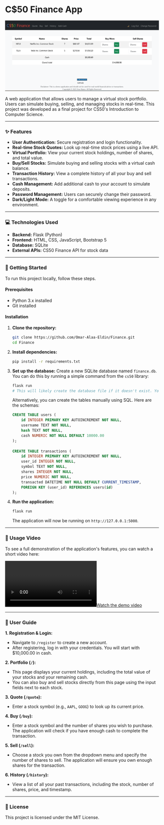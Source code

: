 # C$50 Finance App

![Cover Image](https://github.com/Omar-Alaa-Eldin/Finance/blob/main/static/finance.png)

A web application that allows users to manage a virtual stock portfolio. Users can simulate buying, selling, and managing stocks in real-time. This project was developed as a final project for CS50's Introduction to Computer Science.

---

### ✨ Features

* **User Authentication:** Secure registration and login functionality.
* **Real-time Stock Quotes:** Look up real-time stock prices using a live API.
* **Virtual Portfolio:** View your current stock holdings, number of shares, and total value.
* **Buy/Sell Stocks:** Simulate buying and selling stocks with a virtual cash balance.
* **Transaction History:** View a complete history of all your buy and sell transactions.
* **Cash Management:** Add additional cash to your account to simulate deposits.
* **Password Management:** Users can securely change their password.
* **Dark/Light Mode:** A toggle for a comfortable viewing experience in any environment.

---

### 💻 Technologies Used

* **Backend:** Flask (Python)
* **Frontend:** HTML, CSS, JavaScript, Bootstrap 5
* **Database:** SQLite
* **External APIs:** CS50 Finance API for stock data

---

### 🚀 Getting Started

To run this project locally, follow these steps.

#### Prerequisites

* Python 3.x installed
* Git installed

#### Installation

1.  **Clone the repository:**
    ```bash
    git clone https://github.com/Omar-Alaa-Eldin/Finance.git
    cd Finance
    ```

2.  **Install dependencies:**
    ```bash
    pip install -r requirements.txt
    ```

3.  **Set up the database:**
    Create a new SQLite database named `finance.db`. You can do this by running a simple command from the `cs50` library:
    ```bash
    flask run
    # This will likely create the database file if it doesn't exist. You might need to add a "users" and "transactions" table manually first.
    ```
    Alternatively, you can create the tables manually using SQL. Here are the schemas:
    ```sql
    CREATE TABLE users (
        id INTEGER PRIMARY KEY AUTOINCREMENT NOT NULL,
        username TEXT NOT NULL,
        hash TEXT NOT NULL,
        cash NUMERIC NOT NULL DEFAULT 10000.00
    );

    CREATE TABLE transactions (
        id INTEGER PRIMARY KEY AUTOINCREMENT NOT NULL,
        user_id INTEGER NOT NULL,
        symbol TEXT NOT NULL,
        shares INTEGER NOT NULL,
        price NUMERIC NOT NULL,
        transacted DATETIME NOT NULL DEFAULT CURRENT_TIMESTAMP,
        FOREIGN KEY (user_id) REFERENCES users(id)
    );
    ```

4.  **Run the application:**
    ```bash
    flask run
    ```
    The application will now be running on `http://127.0.0.1:5000`.

---

### 🎥 Usage Video

To see a full demonstration of the application's features, you can watch a short video here:

[![Watch the demo video](https://github.com/Omar-Alaa-Eldin/Finance/blob/main/static/finance.mp4)](https://github.com/Omar-Alaa-Eldin/Finance/blob/main/static/finance.png)

---

### 👤 User Guide

**1. Registration & Login:**
* Navigate to `/register` to create a new account.
* After registering, log in with your credentials. You will start with $10,000.00 in cash.

**2. Portfolio (`/`):**
* This page displays your current holdings, including the total value of your stocks and your remaining cash.
* You can also buy and sell stocks directly from this page using the input fields next to each stock.

**3. Quote (`/quote`):**
* Enter a stock symbol (e.g., `AAPL`, `GOOG`) to look up its current price.

**4. Buy (`/buy`):**
* Enter a stock symbol and the number of shares you wish to purchase. The application will check if you have enough cash to complete the transaction.

**5. Sell (`/sell`):**
* Choose a stock you own from the dropdown menu and specify the number of shares to sell. The application will ensure you own enough shares for the transaction.

**6. History (`/history`):**
* View a list of all your past transactions, including the stock, number of shares, price, and timestamp.

---

### 📄 License

This project is licensed under the MIT License.
